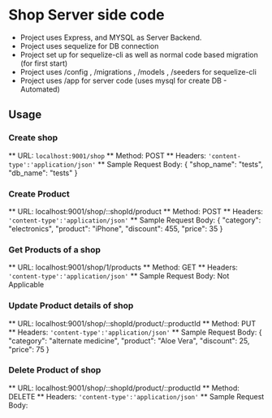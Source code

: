 # Shop Server side code

* Project uses Express, and MYSQL as Server Backend.
* Project uses sequelize for DB connection
* Project set up for sequelize-cli as well as normal code based migration (for first start)
* Project uses /config , /migrations , /models , /seeders for sequelize-cli
* Project uses /app for server code (uses mysql for create DB - Automated)

## Usage

### Create shop
** URL: `localhost:9001/shop`
** Method: POST
** Headers: `'content-type':'application/json'`
** Sample Request Body: 
{
"shop_name": "tests",
"db_name": "tests"
}

### Create Product
** URL: localhost:9001/shop/::shopId/product
** Method: POST
** Headers: `'content-type':'application/json'`
** Sample Request Body: 
{
"category": "electronics",
"product": "iPhone",
"discount": 455,
"price": 35
}

### Get Products of a shop
** URL: localhost:9001/shop/1/products
** Method: GET
** Headers: `'content-type':'application/json'`
** Sample Request Body: 
Not Applicable

### Update Product details of shop
** URL: localhost:9001/shop/::shopId/product/::productId
** Method: PUT
** Headers: `'content-type':'application/json'`
** Sample Request Body: 
{
"category": "alternate medicine",
"product": "Aloe Vera",
"discount": 25,
"price": 75
}

### Delete Product of shop
** URL: localhost:9001/shop/::shopId/product/::productId
** Method: DELETE
** Headers: `'content-type':'application/json'`
** Sample Request Body: 